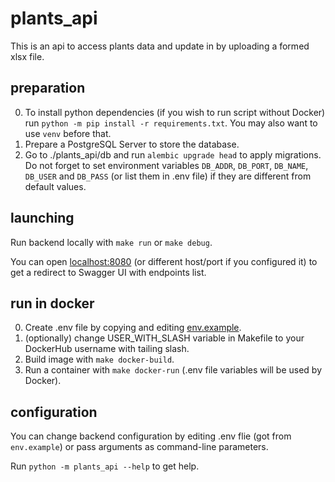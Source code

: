 # plants_api

This is an api to access plants data and update in by uploading a formed xlsx file.

## preparation

0. To install python dependencies (if you wish to run script without Docker)
  run `python -m pip install -r requirements.txt`. You may also want to use `venv` before that.
1. Prepare a PostgreSQL Server to store the database.
2. Go to ./plants_api/db and run `alembic upgrade head` to apply migrations. Do not forget to set environment variables
  `DB_ADDR`, `DB_PORT`, `DB_NAME`, `DB_USER` and `DB_PASS` (or list them in .env file) if they are different from default values.

## launching

Run backend locally with `make run` or `make debug`.

You can open [localhost:8080](http://localhost:8080) (or different host/port if you configured it)
  to get a redirect to Swagger UI with endpoints list.

## run in docker

0. Create .env file by copying and editing [env.example](env.example).
1. (optionally) change USER_WITH_SLASH variable in Makefile to your DockerHub username with tailing slash.
2. Build image with `make docker-build`.
3. Run a container with `make docker-run` (.env file variables will be used by Docker).

## configuration

You can change backend configuration by editing .env flie (got from `env.example`)
  or pass arguments as command-line parameters.

Run `python -m plants_api --help` to get help.
